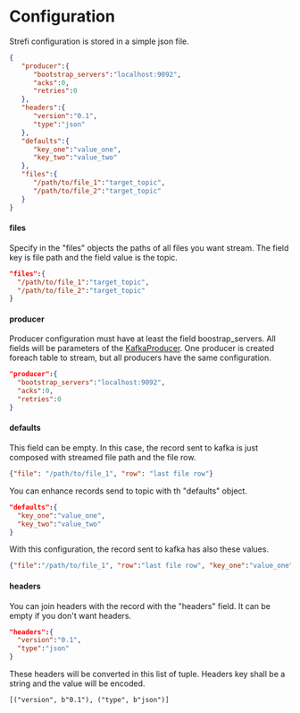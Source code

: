 # Configuration

Strefi configuration is stored in a simple json file.

```json
{
   "producer":{
      "bootstrap_servers":"localhost:9092",
      "acks":0,
      "retries":0
   },
   "headers":{
      "version":"0.1",
      "type":"json"
   },
   "defaults":{
      "key_one":"value_one",
      "key_two":"value_two"
   },
   "files":{
      "/path/to/file_1":"target_topic",
      "/path/to/file_2":"target_topic"
   }
}
```

#### files

Specify in the "files" objects the paths of all files you want stream. The field key is file path and
the field value is the topic.

```json
"files":{
  "/path/to/file_1":"target_topic",
  "/path/to/file_2":"target_topic"
}
```

#### producer

Producer configuration must have at least the field boostrap_servers.
All fields will be parameters of the [KafkaProducer](https://kafka-python.readthedocs.io/en/master/apidoc/KafkaProducer.html).
One producer is created foreach table to stream, but all producers have the same configuration.

```json
"producer":{
  "bootstrap_servers":"localhost:9092",
  "acks":0,
  "retries":0
}
```
#### defaults

This field can be empty. In this case, the record sent to kafka is just composed with streamed file
path and the file row.

```json
{"file": "/path/to/file_1", "row": "last file row"}
```

You can enhance records send to topic with th "defaults" object.

```json
"defaults":{
  "key_one":"value_one",
  "key_two":"value_two"
}
```
With this configuration, the record sent to kafka has also these values.

```json
{"file":"/path/to/file_1", "row":"last file row", "key_one":"value_one","key_two":"value_two"}
```

#### headers

You can join headers with the record with the "headers" field. It can be empty if you don't want
headers.

```json
"headers":{
  "version":"0.1",
  "type":"json"
}
```

These headers will be converted in this list of tuple. Headers key shall be a string and the value
will be encoded.

```txt
[("version", b"0.1"), ("type", b"json")]
```
